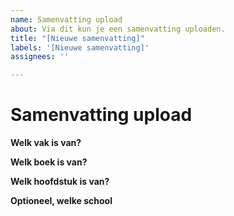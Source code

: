 ```yaml
---
name: Samenvatting upload
about: Via dit kun je een samenvatting uploaden.
title: "[Nieuwe samenvatting]"
labels: '[Nieuwe samenvatting]'
assignees: ''

---
```


# Samenvatting upload

**Welk vak is van?**

**Welk boek is van?**

**Welk hoofdstuk is van?**

**Optioneel, welke school**
